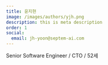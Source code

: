 ```yaml
---
title: 윤지현
image: /images/authors/yjh.png
description: this is meta description
order: 1
social:
  email: jh-yoon@septem-ai.com
---
```


Senior Software Engineer / CTO / 52세
